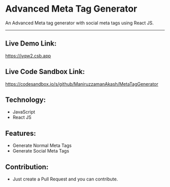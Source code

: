 # Advanced Meta Tag Generator

An Advanced Meta tag generator with social meta tags using React JS.

---

## Live Demo Link:

https://jyqw2.csb.app

## Live Code Sandbox Link:

https://codesandbox.io/s/github/ManiruzzamanAkash/MetaTagGenerator

## Technology:

- JavaScript
- React JS

## Features:

- Generate Normal Meta Tags
- Generate Social Meta Tags

## Contribution:

- Just create a Pull Request and you can contribute.
